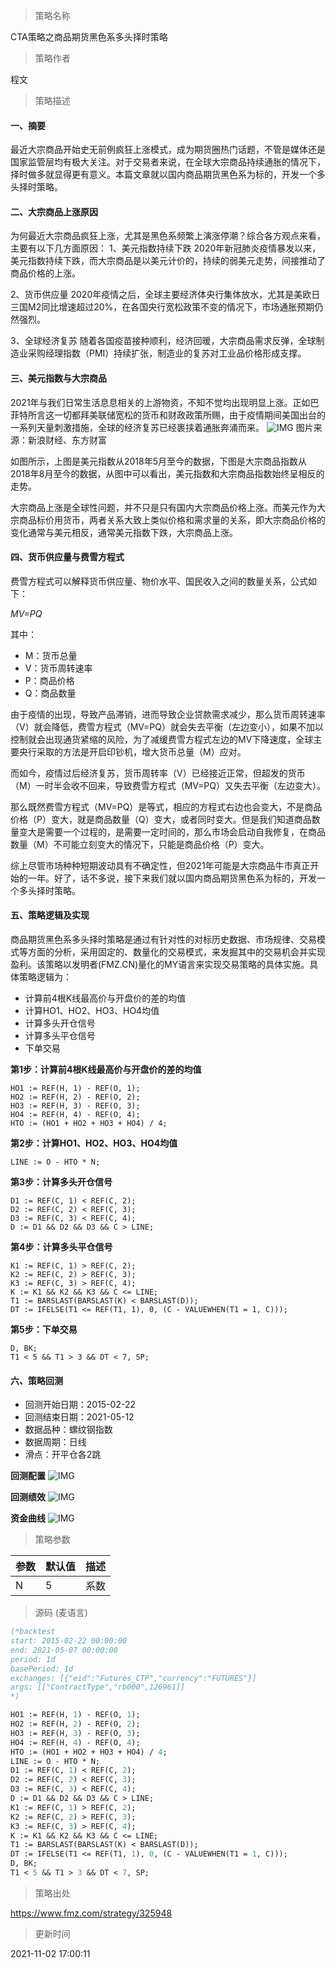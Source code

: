 
> 策略名称

CTA策略之商品期货黑色系多头择时策略

> 策略作者

程文

> 策略描述

#### 一、摘要
最近大宗商品开始史无前例疯狂上涨模式，成为期货圈热门话题，不管是媒体还是国家监管层均有极大关注。对于交易者来说，在全球大宗商品持续通胀的情况下，择时做多就显得更有意义。本篇文章就以国内商品期货黑色系为标的，开发一个多头择时策略。

#### 二、大宗商品上涨原因
为何最近大宗商品疯狂上涨，尤其是黑色系频繁上演涨停潮？综合各方观点来看，主要有以下几方面原因：
1、美元指数持续下跌
2020年新冠肺炎疫情暴发以来，美元指数持续下跌，而大宗商品是以美元计价的，持续的弱美元走势，间接推动了商品价格的上涨。

2、货币供应量
2020年疫情之后，全球主要经济体央行集体放水，尤其是美欧日三国M2同比增速超过20%，在各国央行宽松政策不变的情况下，市场通胀预期仍然强烈。

3、全球经济复苏
随着各国疫苗接种顺利，经济回暖，大宗商品需求反弹，全球制造业采购经理指数（PMI）持续扩张，制造业的复苏对工业品价格形成支撑。

#### 三、美元指数与大宗商品
2021年与我们日常生活息息相关的上游物资，不知不觉均出现明显上涨。正如巴菲特所言这一切都拜美联储宽松的货币和财政政策所赐，由于疫情期间美国出台的一系列天量刺激措施，全球的经济复苏已经裹挟着通胀奔涌而来。
 ![IMG](https://www.fmz.com/upload/asset/39b751b439081ac3fcb8.png) 
图片来源：新浪财经、东方财富

如图所示，上图是美元指数从2018年5月至今的数据，下图是大宗商品指数从2018年8月至今的数据，从图中可以看出，美元指数和大宗商品指数始终呈相反的走势。


大宗商品上涨是全球性问题，并不只是只有国内大宗商品价格上涨。而美元作为大宗商品标价用货币，两者关系大致上类似价格和需求量的关系，即大宗商品价格的变化通常与美元相反，通常美元指数下跌，大宗商品上涨。


#### 四、货币供应量与费雪方程式
费雪方程式可以解释货币供应量、物价水平、国民收入之间的数量关系，公式如下：

*MV=PQ*

其中：
- M：货币总量
- V：货币周转速率
- P：商品价格
- Q：商品数量

由于疫情的出现，导致产品滞销，进而导致企业贷款需求减少，那么货币周转速率（V）就会降低，费雪方程式（MV=PQ）就会失去平衡（左边变小），如果不加以控制就会出现通货紧缩的风险，为了减缓费雪方程式左边的MV下降速度，全球主要央行采取的方法是开启印钞机，增大货币总量（M）应对。

而如今，疫情过后经济复苏，货币周转率（V）已经接近正常，但超发的货币（M）一时半会收不回来，导致费雪方程式（MV=PQ）又失去平衡（左边变大）。

那么既然费雪方程式（MV=PQ）是等式，相应的方程式右边也会变大，不是商品价格（P）变大，就是商品数量（Q）变大，或者同时变大。但是我们知道商品数量变大是需要一个过程的，是需要一定时间的，那么市场会启动自我修复，在商品数量（M）不可能立刻变大的情况下，只能是商品价格（P）变大。

综上尽管市场种种短期波动具有不确定性，但2021年可能是大宗商品牛市真正开始的一年。好了，话不多说，接下来我们就以国内商品期货黑色系为标的，开发一个多头择时策略。

#### 五、策略逻辑及实现
商品期货黑色系多头择时策略是通过有针对性的对标历史数据、市场规律、交易模式等方面的分析，采用固定的、数量化的交易模式，来发掘其中的交易机会并实现盈利。该策略以发明者(FMZ.CN)量化的MY语言来实现交易策略的具体实施。具体策略逻辑为：

- 计算前4根K线最高价与开盘价的差的均值
- 计算HO1、HO2、HO3、HO4均值
- 计算多头开仓信号
- 计算多头平仓信号
- 下单交易

**第1步：计算前4根K线最高价与开盘价的差的均值**
```
HO1 := REF(H, 1) - REF(O, 1);
HO2 := REF(H, 2) - REF(O, 2);
HO3 := REF(H, 3) - REF(O, 3);
HO4 := REF(H, 4) - REF(O, 4);
HTO := (HO1 + HO2 + HO3 + HO4) / 4;
```
**第2步：计算HO1、HO2、HO3、HO4均值**
```
LINE := O - HTO * N;
```
**第3步：计算多头开仓信号**
```
D1 := REF(C, 1) < REF(C, 2);
D2 := REF(C, 2) < REF(C, 3);
D3 := REF(C, 3) < REF(C, 4);
D := D1 && D2 && D3 && C > LINE;
```

**第4步：计算多头平仓信号**
```
K1 := REF(C, 1) > REF(C, 2);
K2 := REF(C, 2) > REF(C, 3);
K3 := REF(C, 3) > REF(C, 4);
K := K1 && K2 && K3 && C <= LINE;
T1 := BARSLAST(BARSLAST(K) < BARSLAST(D));
DT := IFELSE(T1 <= REF(T1, 1), 0, (C - VALUEWHEN(T1 = 1, C)));
```
**第5步：下单交易**
```
D, BK;
T1 < 5 && T1 > 3 && DT < 7, SP;
```


#### 六、策略回测
- 回测开始日期：2015-02-22
- 回测结束日期：2021-05-12
- 数据品种：螺纹钢指数
- 数据周期：日线
- 滑点：开平仓各2跳

**回测配置**
 ![IMG](https://www.fmz.com/upload/asset/394c8d1bd5c8566f1311.png) 
 
**回测绩效**
 ![IMG](https://www.fmz.com/upload/asset/394e31969db01c285d6f.png) 
 
**资金曲线**
 ![IMG](https://www.fmz.com/upload/asset/3962b12e6c0d57df2c03.png) 

> 策略参数



|参数|默认值|描述|
|----|----|----|
|N|5|系数|


> 源码 (麦语言)

``` pascal
(*backtest
start: 2015-02-22 00:00:00
end: 2021-05-07 00:00:00
period: 1d
basePeriod: 1d
exchanges: [{"eid":"Futures_CTP","currency":"FUTURES"}]
args: [["ContractType","rb000",126961]]
*)

HO1 := REF(H, 1) - REF(O, 1);
HO2 := REF(H, 2) - REF(O, 2);
HO3 := REF(H, 3) - REF(O, 3);
HO4 := REF(H, 4) - REF(O, 4);
HTO := (HO1 + HO2 + HO3 + HO4) / 4;
LINE := O - HTO * N;
D1 := REF(C, 1) < REF(C, 2);
D2 := REF(C, 2) < REF(C, 3);
D3 := REF(C, 3) < REF(C, 4);
D := D1 && D2 && D3 && C > LINE;
K1 := REF(C, 1) > REF(C, 2);
K2 := REF(C, 2) > REF(C, 3);
K3 := REF(C, 3) > REF(C, 4);
K := K1 && K2 && K3 && C <= LINE;
T1 := BARSLAST(BARSLAST(K) < BARSLAST(D));
DT := IFELSE(T1 <= REF(T1, 1), 0, (C - VALUEWHEN(T1 = 1, C)));
D, BK;
T1 < 5 && T1 > 3 && DT < 7, SP;
```

> 策略出处

https://www.fmz.com/strategy/325948

> 更新时间

2021-11-02 17:00:11
